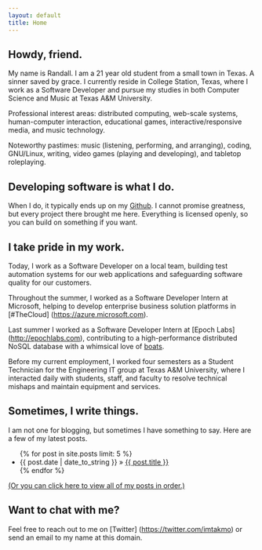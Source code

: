 ```yaml
---
layout: default
title: Home
---
```


## Howdy, friend.

My name is Randall. I am a 21 year old student from a small town in Texas. A
sinner saved by grace. I currently reside in College Station, Texas, where I
work as a Software Developer and pursue my studies in both Computer Science
and Music at Texas A&M University.

Professional interest areas: distributed computing, web-scale systems,
human-computer interaction, educational games, interactive/responsive media,
and music technology.

Noteworthy pastimes: music (listening,
performing, and arranging), coding, GNU/Linux, writing, video games (playing
and developing), and tabletop roleplaying.

## Developing software is what I do.

When I do, it typically ends up on my [Github](https://github.com/takmo).
I cannot promise greatness, but every project there brought me here. Everything
is licensed openly, so you can build on something if you want.

## I take pride in my work.

Today, I work as a Software Developer on a local team, building test automation
systems for our web applications and safeguarding software quality for our
customers.

Throughout the summer, I worked as a Software Developer Intern at Microsoft,
helping to develop enterprise business solution platforms in [#TheCloud]
(https://azure.microsoft.com).

Last summer I worked as a Software Developer Intern at [Epoch Labs]
(http://epochlabs.com), contributing to a high-performance distributed
NoSQL database with a whimsical love of [boats](https://raft.github.io/).

Before my current employment, I worked four semesters as a Student Technician
for the Engineering IT group at Texas A&M University, where I interacted daily
with students, staff, and faculty to resolve technical mishaps and maintain
equipment and services.

## Sometimes, I write things.

I am not one for blogging, but sometimes I have something to say. Here are a
few of my latest posts.

<ul>
    {% for post in site.posts limit: 5 %}
        <li>{{ post.date | date_to_string }} &raquo;
        <a href="{{ site.url }}{{ post.url }}">{{ post.title }}</a></li>
    {% endfor %}
</ul>

[(Or you can click here to view all of my posts in order.)]({{site.url}}/posts.html)

## Want to chat with me?

Feel free to reach out to me on [Twitter] (https://twitter.com/imtakmo) or
send an email to my name at this domain.

